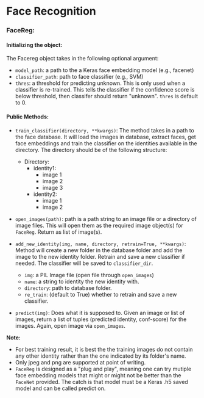 # Face Recognition

### FaceReg:
#### Initializing the object:
The Facereg object takes in the following optional argument: 
- ```model_path```: a path to the a Keras face embedding model (e.g., facenet)
- ```classifier_path```: path to face classifier (e.g., SVM)
-  ```thres```: a threshold for predicting unknown. This is only used when a classifier is re-trained. 
This tells the classifier if the confidence score is below threshold, then classifer should return "unknown". 
```thres``` is default to 0. 

#### Public Methods: 
- ```train_classifier(directory, **kwargs)```:  The method takes in a path to the face database. It will load the images
in database, extract faces, get face embeddings and train the classifier on the identities available in the directory. 
The directory should be of the following structure:
    - Directory:
        - identity1:
            - image 1
            - image 2
            - image 3
        - identity2:
            - image 1
            - image 2
            
- ```open_images(path)```: path is a path string to an image file or a directory of image files. This will open them as 
the required image object(s) for ```FaceReg```. Return as list of image(s). 

- ```add_new_identity(img, name, directory, retrain=True, **kwargs)```: 
Method will create a new folder in the database folder and add the image to the new identity folder. Retrain and save a 
new classifier if needed. The classifier will be saved to ```classifier_dir```. 
    - ```img```: a PIL Image file (open file through ```open_images```)
    - ```name```: a string to identity the new identity with. 
    - ```directory```: path to database folder. 
    - ```re_train```: (default to True) whether to retrain and save a new classifier. 

- ```predict(img)```: Does what it is supposed to. Given an image or list of images, return a list
of tuples (predicted identity, conf-score) for the images. Again, open image via ```open_images```. 


**Note:**
- For best training result, it is best the the training images do not contain any other identity rather than the one 
indicated by its folder's name. 
- Only jpeg and png are supported at point of writing. 
- ```FaceReg``` is designed as a "plug and play", meaning one can try mutiple face embedding models that might or might 
not be better than the ```FaceNet``` provided. The catch is that model must be a Keras .h5 saved model and can be called
predict on. 
